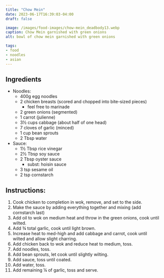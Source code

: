 ```yaml
---
title: "Chow Mein"
date: 2023-06-17T16:39:03-04:00
draft: false

image: /images/food-images/chow-mein_deadbody13.webp
caption: Chow Mein garnished with green onions
alt: bowl of chow mein garnished with green onions

tags:
- food
- noodles
- asian
---
```


## Ingredients
- Noodles:
    - 400g egg noodles
    - 2 chicken breasts (scored and chopped into bite-sized pieces)
        - feel free to marinade
    - 2 green onions (segmented)
    - 1 carrot (julienne)
    - 3&frac12; cups cabbage (about half of one head)
    - 7 cloves of garlic (minced)
    - 1 cup bean sprouts
    - 2 Tbsp water
- Sauce:
    - 1&frac12; Tbsp rice vinegar
    - 2&frac12; Tbsp soy sauce
    - 2 Tbsp oyster sauce
        - subst: hoisin sauce
    - 3 tsp sesame oil
    - 2 tsp cornstarch

## Instructions:
1. Cook chicken to completion in wok, remove, and set to the side.
1. Make the sauce by adding everything together and mixing (add cornstarch last)
1. Add oil to wok on medium heat and throw in the green onions, cook until wilted.
1. Add &frac34; total garlic, cook until light brown.
1. Increase heat to med-high and add cabbage and carrot, cook until wilted and allow slight charring.
1. Add chicken back to wok and reduce heat to medium, toss.
1. Add noodles, toss.
1. Add bean sprouts, let cook until slightly wilting.
1. Add sauce, toss until coated.
1. Add water, toss.
1. Add remaining &frac14; of garlic, toss and serve.
